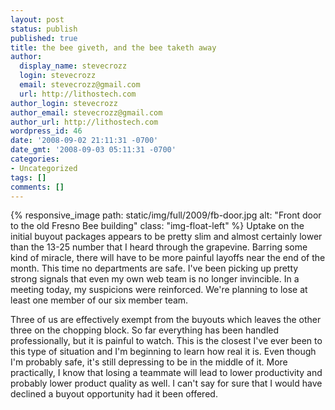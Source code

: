 ```yaml
---
layout: post
status: publish
published: true
title: the bee giveth, and the bee taketh away
author:
  display_name: stevecrozz
  login: stevecrozz
  email: stevecrozz@gmail.com
  url: http://lithostech.com
author_login: stevecrozz
author_email: stevecrozz@gmail.com
author_url: http://lithostech.com
wordpress_id: 46
date: '2008-09-02 21:11:31 -0700'
date_gmt: '2008-09-03 05:11:31 -0700'
categories:
- Uncategorized
tags: []
comments: []
---
```

{% responsive_image path: static/img/full/2009/fb-door.jpg alt: "Front
door to the old Fresno Bee building" class: "img-float-left" %} Uptake
on the initial buyout packages appears to be pretty slim and almost
certainly lower than the 13-25 number that I heard through the
grapevine. Barring some kind of miracle, there will have to be more
painful layoffs near the end of the month. This time no departments are
safe. I've been picking up pretty strong signals that even my own web
team is no longer invincible. In a meeting today, my suspicions were
reinforced. We're planning to lose at least one member of our six member
team.

Three of us are effectively exempt from the buyouts which leaves the
other three on the chopping block. So far everything has been handled
professionally, but it is painful to watch. This is the closest I've
ever been to this type of situation and I'm beginning to learn how real
it is. Even though I'm probably safe, it's still depressing to be in the
middle of it. More practically, I know that losing a teammate will lead
to lower productivity and probably lower product quality as well. I
can't say for sure that I would have declined a buyout opportunity had
it been offered.
